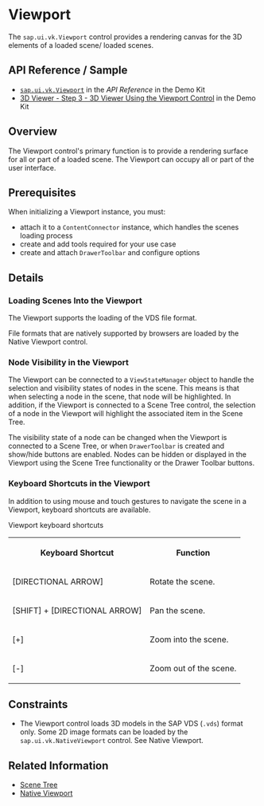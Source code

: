 <!-- loioacd34672ef33429e99a0247486e37c78 -->

# Viewport

The `sap.ui.vk.Viewport` control provides a rendering canvas for the 3D elements of a loaded scene/ loaded scenes.



<a name="loioacd34672ef33429e99a0247486e37c78__section_pp2_lx1_qz"/>

## API Reference / Sample

-   [`sap.ui.vk.Viewport`](https://ui5.sap.com/#/api/sap.ui.vk.Viewport) in the *API Reference* in the Demo Kit
-   [3D Viewer - Step 3 - 3D Viewer Using the Viewport Control](https://ui5.sap.com/#/entity/sap.ui.vk.tutorial.VIT/sample/sap.ui.vk.tutorial.VIT.03) in the Demo Kit



## Overview

The Viewport control's primary function is to provide a rendering surface for all or part of a loaded scene. The Viewport can occupy all or part of the user interface.



## Prerequisites

When initializing a Viewport instance, you must:

-   attach it to a `ContentConnector` instance, which handles the scenes loading process
-   create and add tools required for your use case
-   create and attach `DrawerToolbar` and configure options



## Details



### Loading Scenes Into the Viewport

The Viewport supports the loading of the VDS file format.

File formats that are natively supported by browsers are loaded by the Native Viewport control.



### Node Visibility in the Viewport

The Viewport can be connected to a `ViewStateManager` object to handle the selection and visibility states of nodes in the scene. This means is that when selecting a node in the scene, that node will be highlighted. In addition, if the Viewport is connected to a Scene Tree control, the selection of a node in the Viewport will highlight the associated item in the Scene Tree.

The visibility state of a node can be changed when the Viewport is connected to a Scene Tree, or when `DrawerToolbar` is created and show/hide buttons are enabled. Nodes can be hidden or displayed in the Viewport using the Scene Tree functionality or the Drawer Toolbar buttons.



### Keyboard Shortcuts in the Viewport

In addition to using mouse and touch gestures to navigate the scene in a Viewport, keyboard shortcuts are available.

<a name="loioacd34672ef33429e99a0247486e37c78__table_xls_12h_q5"/>Viewport keyboard shortcuts


<table>
<tr>
<th valign="top">

Keyboard Shortcut



</th>
<th valign="top">

Function



</th>
</tr>
<tr>
<td valign="top">

[DIRECTIONAL ARROW\]



</td>
<td valign="top">

Rotate the scene.



</td>
</tr>
<tr>
<td valign="top">

 [SHIFT\] + [DIRECTIONAL ARROW\] 



</td>
<td valign="top">

Pan the scene.



</td>
</tr>
<tr>
<td valign="top">

[\+\]



</td>
<td valign="top">

Zoom into the scene.



</td>
</tr>
<tr>
<td valign="top">

[\-\]



</td>
<td valign="top">

Zoom out of the scene.



</td>
</tr>
</table>



## Constraints

-   The Viewport control loads 3D models in the SAP VDS \(`.vds`\) format only. Some 2D image formats can be loaded by the `sap.ui.vk.NativeViewport` control. See Native Viewport.



## Related Information

-   [Scene Tree](scene-tree-ab70215.md)
-   [Native Viewport](native-viewport-ab5acd7.md)

